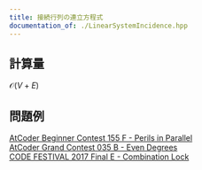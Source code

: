 ```yaml
---
title: 接続行列の連立方程式
documentation_of: ./LinearSystemIncidence.hpp
---
```

## 計算量
$\mathcal{O}(V+E)$
## 問題例
[AtCoder Beginner Contest 155 F - Perils in Parallel](https://atcoder.jp/contests/abc155/tasks/abc155_f) \
[AtCoder Grand Contest 035 B - Even Degrees ](https://atcoder.jp/contests/agc035/tasks/agc035_b) \
[CODE FESTIVAL 2017 Final E - Combination Lock](https://atcoder.jp/contests/cf17-final/tasks/cf17_final_e)